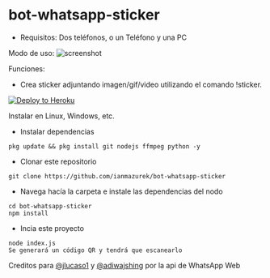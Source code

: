 # bot-whatsapp-sticker



- Requisitos: Dos teléfonos, o un Teléfono y una PC


Modo de uso:
![screenshot](https://i.imgur.com/1kLLs3q.png)

Funciones:

- Crea sticker adjuntando imagen/gif/video utilizando el comando !sticker.

[![Deploy to Heroku](https://www.herokucdn.com/deploy/button.png)](https://heroku.com/deploy)

Instalar en Linux, Windows, etc. 

- Instalar dependencias

```
pkg update && pkg install git nodejs ffmpeg python -y
```

- Clonar este repositorio

```
git clone https://github.com/ianmazurek/bot-whatsapp-sticker
```

- Navega hacía la carpeta e instale las dependencias del nodo

```
cd bot-whatsapp-sticker
npm install
```

- Incia este proyecto

```
node index.js
Se generará un código QR y tendrá que escanearlo
```

Creditos para [@jlucaso1](https://github.com/jlucaso1) y [@adiwajshing](https://github.com/adiwajshing/) por la api de WhatsApp Web
